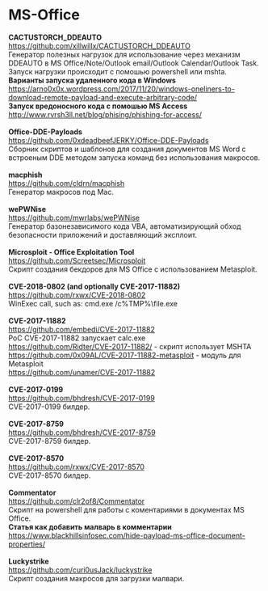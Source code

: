 # MS-Office

<b>CACTUSTORCH_DDEAUTO</b><br>
https://github.com/xillwillx/CACTUSTORCH_DDEAUTO<br>
Генератор полезных нагрузок для использование через механизм DDEAUTO в MS Office/Note/Outlook email/Outlook Calendar/Outlook Task.
Запуск нагрузки происходит с помошью powershell или mshta.<br>
<b>Варианты запуска удаленного кода в Windows</b> https://arno0x0x.wordpress.com/2017/11/20/windows-oneliners-to-download-remote-payload-and-execute-arbitrary-code/<br>
<b>Запуск вредоносного кода с помошью MS Access</b> http://www.rvrsh3ll.net/blog/phising/phishing-for-access/<br>
<br>
<b>Office-DDE-Payloads</b><br>
https://github.com/0xdeadbeefJERKY/Office-DDE-Payloads<br>
Сборник скриптов и шаблонов для создания документов MS Word с встроеным DDE методом запуска команд без использования макросов.<br>
<br>
<b>macphish</b><br>
https://github.com/cldrn/macphish<br>
Генератор макросов под Mac.<br>
<br>
<b>wePWNise</b><br>
https://github.com/mwrlabs/wePWNise<br>
Генератор базонезависимого кода VBA, автоматизирующий обход безопасности приложений и доставляющий эксплоит.<br>
<br>
<b>Microsploit - Office Exploitation Tool</b><br>
https://github.com/Screetsec/Microsploit<br>
Скрипт создания бекдоров для MS Office с использованием Metasploit.<br>
<br>
<b>CVE-2018-0802 (and optionally CVE-2017-11882)</b><br>
https://github.com/rxwx/CVE-2018-0802<br>
WinExec call, such as: cmd.exe /c%TMP%\file.exe<br>
<br>
<b>CVE-2017-11882</b><br>
https://github.com/embedi/CVE-2017-11882<br>
PoC CVE-2017-11882 запускает calc.exe<br>
https://github.com/Ridter/CVE-2017-11882/ - скрипт использует MSHTA<br>
https://github.com/0x09AL/CVE-2017-11882-metasploit - модуль для Metasploit<br>
https://github.com/unamer/CVE-2017-11882<br>
<br>
<b>CVE-2017-0199</b><br>
https://github.com/bhdresh/CVE-2017-0199<br>
CVE-2017-0199 билдер.<br>
<br>
<b>CVE-2017-8759</b><br>
https://github.com/bhdresh/CVE-2017-8759<br>
CVE-2017-8759 билдер.<br>
<br>
<b>CVE-2017-8570</b><br>
https://github.com/rxwx/CVE-2017-8570<br>
CVE-2017-8570 билдер.<br>
<br>
<b>Commentator</b><br>
https://github.com/clr2of8/Commentator<br>
Скрипт на powershell для работы с коментариями в документах MS Office.<br>
<b>Статья как добавить малварь в комментарии</b> https://www.blackhillsinfosec.com/hide-payload-ms-office-document-properties/<br>
<br>
<b>Luckystrike</b><br>
https://github.com/curi0usJack/luckystrike<br>
Скрипт создания макросов для загрузки малвари.<br>
<br>

